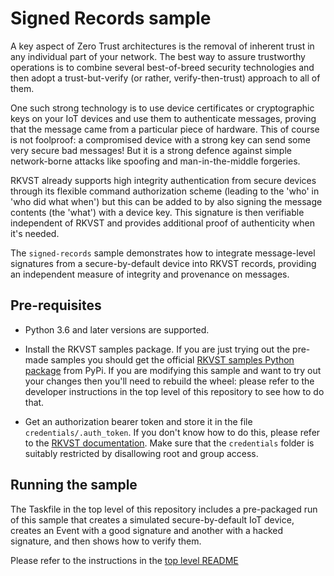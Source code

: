# Signed Records sample

A key aspect of Zero Trust architectures is the removal of inherent trust in any individual part of your network. The best way to assure trustworthy operations is to combine several best-of-breed security technologies and then adopt a trust-but-verify (or rather, verify-then-trust) approach to all of them.

One such strong technology is to use device certificates or cryptographic keys on your IoT devices and use them to authenticate messages, proving that the message came from a particular piece of hardware. This of course is not foolproof: a compromised device with a strong key can send some very secure bad messages! But it is a strong defence against simple network-borne attacks like spoofing and man-in-the-middle forgeries.

RKVST already supports high integrity authentication from secure devices through its flexible command authorization scheme (leading to the 'who' in 'who did what when') but this can be added to by also signing the message contents (the 'what') with a device key. This signature is then verifiable independent of RKVST and provides additional proof of authenticity when it's needed.

The `signed-records` sample demonstrates how to integrate message-level signatures from a secure-by-default device into RKVST records, providing an independent measure of integrity and provenance on messages.

## Pre-requisites

* Python 3.6 and later versions are supported.

* Install the RKVST samples package. If you are just trying out the pre-made samples you should get the official [RKVST samples Python package](https://pypi.org/project/jitsuin-archivist-samples/ "PyPi package page") from PyPi. If you are modifying this sample and want to try out your changes then you'll need to rebuild the wheel: please refer to the developer instructions in the top level of this repository to see how to do that.

* Get an authorization bearer token and store it in the file `credentials/.auth_token`. If you don't know how to do this, please refer to the [RKVST documentation](https://docs.jitsuin.com/docs/setup-and-administration/getting-access-tokens-using-client-secret/ "Getting an auth token"). Make sure that the `credentials` folder is suitably restricted by disallowing root and group access.


## Running the sample

The Taskfile in the top level of this repository includes a pre-packaged run of this sample that creates a simulated secure-by-default IoT device, creates an Event with a good signature and another with a hacked signature, and then shows how to verify them.

Please refer to the instructions in the [top level README](https://github.com/jitsuin-inc/archivist-samples#signed-records "signed records sample")

